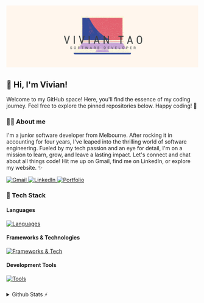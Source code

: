 ![GitHub profile banner](/Banner2.png)

## 🌸 Hi, I'm Vivian!

 Welcome to my GitHub space! Here, you'll find the essence of my coding journey. Feel free to explore the pinned repositories below. Happy coding! 🚀


### 👩‍💻 About me

 I'm a junior software developer from Melbourne. After rocking it in accounting for four years, I've leaped into the thrilling world of software engineering. Fueled by my tech passion and an eye for detail, I'm on a mission to learn, grow, and leave a lasting impact. Let's connect and chat about all things code! Hit me up on Gmail, find me on LinkedIn, or explore my website. ✨

 <div id="badges">
    <a href="mailto:viviantao.dev@gmail.com">
    <img src="https://img.shields.io/badge/Gmail-D14836?style=for-the-badge&logo=gmail&logoColor=white" alt="Gmail"/>
  </a>
  <a href="https://www.linkedin.com/in/viviantao/">
    <img src="https://img.shields.io/badge/LinkedIn-0077B5?style=for-the-badge&logo=linkedin&logoColor=white" alt="LinkedIn"/>
  </a>
  <a href="https://viviantao.surge.sh/">
  <img src="https://img.shields.io/badge/website-000000?style=for-the-badge&logo=About.me&logoColor=white" alt="Portfolio"
 />
 </a>
 </div>


 ### 🦾 Tech Stack

 #### Languages

[![Languages](https://skillicons.dev/icons?i=html,css,js,python)](https://github.com/viviantaoyh)

#### Frameworks & Technologies
[![Frameworks & Tech](https://skillicons.dev/icons?i=react,express,nodejs,postgres,mongodb,threejs,tailwind)](https://github.com/viviantaoyh)

#### Development Tools
[![Tools](https://skillicons.dev/icons?i=git,github,linux,vscode,vite,unity,postman)](https://github.com/viviantaoyh)


###
<details>
  <summary>Github Stats ⚡</summary>
  
  <a href="#">![Github stats](https://github-readme-stats.vercel.app/api?username=viviantaoyh&theme=dracula&hide=stars,issues&count_private=true&hide_border=true&line_height=20&show=prs_merged_percentage&show_icons=true)</a>
  <a href="#">![Top Langs](https://github-readme-stats.vercel.app/api/top-langs/?username=viviantaoyh&layout=compact&theme=dracula&count_private=true&hide_border=true)</a>
  
</details>

<!--
**viviantaoyh/viviantaoyh** is a ✨ _special_ ✨ repository because its `README.md` (this file) appears on your GitHub profile.

Here are some ideas to get you started:

- 🔭 I’m currently working on ...
- 🌱 I’m currently learning ...
- 👯 I’m looking to collaborate on ...
- 🤔 I’m looking for help with ...
- 💬 Ask me about ...
- 📫 How to reach me: ...
- 😄 Pronouns: ...
- ⚡ Fun fact: ...
-->
